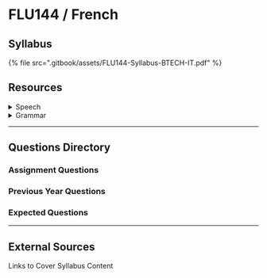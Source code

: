 # FLU144 / French

## Syllabus

{% file src=".gitbook/assets/FLU144-Syllabus-BTECH-IT.pdf" %}

## Resources

<details>

<summary>Speech</summary>



</details>

<details>

<summary>Grammar</summary>



</details>

***

## Questions Directory

### Assignment Questions

### Previous Year Questions

### Expected Questions

***

## External Sources

Links to Cover Syllabus Content
